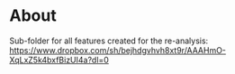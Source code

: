 # About
Sub-folder for all features created for the re-analysis: https://www.dropbox.com/sh/bejhdgvhvh8xt9r/AAAHmO-XqLxZ5k4bxfBizUI4a?dl=0
